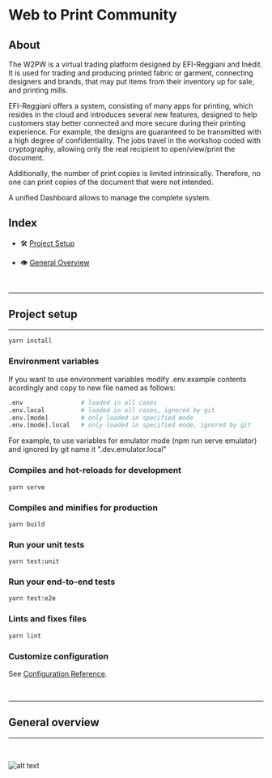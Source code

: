 # Web to Print Community

## About

The W2PW is a virtual trading platform designed by EFI-Reggiani and Inèdit. It is used for trading and producing printed fabric or garment, connecting designers and brands, that may put items from their inventory up for sale, and printing mills.

EFI-Reggiani offers a system, consisting of many apps for printing, which resides in the cloud and introduces several new features, designed to help customers stay better connected and more secure during their printing experience. For example, the designs are guaranteed to be transmitted with a high degree of confidentiality. The jobs travel in the workshop coded with cryptography, allowing only the real recipient to open/view/print the document.

Additionally, the number of print copies is limited intrinsically. Therefore, no one can print copies of the document that were not intended.

A unified Dashboard allows to manage the complete system.

## Index

- 🛠 [Project Setup](#project-setup)
- 👁 [General Overview](#general-overview)

  <br>

---

## Project setup

---

```bash
yarn install
```

### Environment variables

If you want to use environment variables modify .env.example contents acordingly and copy to new file named as follows:

```bash
.env                # loaded in all cases
.env.local          # loaded in all cases, ignored by git
.env.[mode]         # only loaded in specified mode
.env.[mode].local   # only loaded in specified mode, ignored by git
```

For example, to use variables for emulator mode (npm run serve emulator) and ignored by git name it ".dev.emulator.local"

### Compiles and hot-reloads for development

```
yarn serve
```

### Compiles and minifies for production

```
yarn build
```

### Run your unit tests

```
yarn test:unit
```

### Run your end-to-end tests

```
yarn test:e2e
```

### Lints and fixes files

```
yarn lint
```

### Customize configuration

See [Configuration Reference](https://cli.vuejs.org/config/).

<br>

---

## General overview

---

<br>

![alt text](https://drive.google.com/uc?id=1pM7UQcBkhLp5e6s_-XRxxdZBcHMkIJXC)
